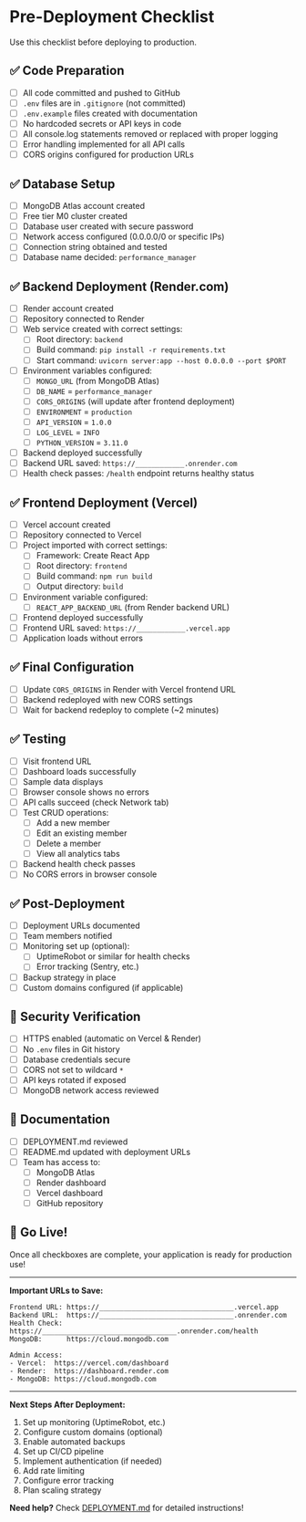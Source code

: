 # Pre-Deployment Checklist

Use this checklist before deploying to production.

## ✅ Code Preparation

- [ ] All code committed and pushed to GitHub
- [ ] `.env` files are in `.gitignore` (not committed)
- [ ] `.env.example` files created with documentation
- [ ] No hardcoded secrets or API keys in code
- [ ] All console.log statements removed or replaced with proper logging
- [ ] Error handling implemented for all API calls
- [ ] CORS origins configured for production URLs

## ✅ Database Setup

- [ ] MongoDB Atlas account created
- [ ] Free tier M0 cluster created
- [ ] Database user created with secure password
- [ ] Network access configured (0.0.0.0/0 or specific IPs)
- [ ] Connection string obtained and tested
- [ ] Database name decided: `performance_manager`

## ✅ Backend Deployment (Render.com)

- [ ] Render account created
- [ ] Repository connected to Render
- [ ] Web service created with correct settings:
  - [ ] Root directory: `backend`
  - [ ] Build command: `pip install -r requirements.txt`
  - [ ] Start command: `uvicorn server:app --host 0.0.0.0 --port $PORT`
- [ ] Environment variables configured:
  - [ ] `MONGO_URL` (from MongoDB Atlas)
  - [ ] `DB_NAME` = `performance_manager`
  - [ ] `CORS_ORIGINS` (will update after frontend deployment)
  - [ ] `ENVIRONMENT` = `production`
  - [ ] `API_VERSION` = `1.0.0`
  - [ ] `LOG_LEVEL` = `INFO`
  - [ ] `PYTHON_VERSION` = `3.11.0`
- [ ] Backend deployed successfully
- [ ] Backend URL saved: `https://____________.onrender.com`
- [ ] Health check passes: `/health` endpoint returns healthy status

## ✅ Frontend Deployment (Vercel)

- [ ] Vercel account created
- [ ] Repository connected to Vercel
- [ ] Project imported with correct settings:
  - [ ] Framework: Create React App
  - [ ] Root directory: `frontend`
  - [ ] Build command: `npm run build`
  - [ ] Output directory: `build`
- [ ] Environment variable configured:
  - [ ] `REACT_APP_BACKEND_URL` (from Render backend URL)
- [ ] Frontend deployed successfully
- [ ] Frontend URL saved: `https://____________.vercel.app`
- [ ] Application loads without errors

## ✅ Final Configuration

- [ ] Update `CORS_ORIGINS` in Render with Vercel frontend URL
- [ ] Backend redeployed with new CORS settings
- [ ] Wait for backend redeploy to complete (~2 minutes)

## ✅ Testing

- [ ] Visit frontend URL
- [ ] Dashboard loads successfully
- [ ] Sample data displays
- [ ] Browser console shows no errors
- [ ] API calls succeed (check Network tab)
- [ ] Test CRUD operations:
  - [ ] Add a new member
  - [ ] Edit an existing member
  - [ ] Delete a member
  - [ ] View all analytics tabs
- [ ] Backend health check passes
- [ ] No CORS errors in browser console

## ✅ Post-Deployment

- [ ] Deployment URLs documented
- [ ] Team members notified
- [ ] Monitoring set up (optional):
  - [ ] UptimeRobot or similar for health checks
  - [ ] Error tracking (Sentry, etc.)
- [ ] Backup strategy in place
- [ ] Custom domains configured (if applicable)

## 🔐 Security Verification

- [ ] HTTPS enabled (automatic on Vercel & Render)
- [ ] No `.env` files in Git history
- [ ] Database credentials secure
- [ ] CORS not set to wildcard `*`
- [ ] API keys rotated if exposed
- [ ] MongoDB network access reviewed

## 📝 Documentation

- [ ] DEPLOYMENT.md reviewed
- [ ] README.md updated with deployment URLs
- [ ] Team has access to:
  - [ ] MongoDB Atlas
  - [ ] Render dashboard
  - [ ] Vercel dashboard
  - [ ] GitHub repository

## 🎉 Go Live!

Once all checkboxes are complete, your application is ready for production use!

---

**Important URLs to Save:**

```
Frontend URL: https://_________________________________.vercel.app
Backend URL:  https://_________________________________.onrender.com
Health Check: https://_________________________________.onrender.com/health
MongoDB:      https://cloud.mongodb.com

Admin Access:
- Vercel:  https://vercel.com/dashboard
- Render:  https://dashboard.render.com
- MongoDB: https://cloud.mongodb.com
```

---

**Next Steps After Deployment:**

1. Set up monitoring (UptimeRobot, etc.)
2. Configure custom domains (optional)
3. Enable automated backups
4. Set up CI/CD pipeline
5. Implement authentication (if needed)
6. Add rate limiting
7. Configure error tracking
8. Plan scaling strategy

**Need help?** Check [DEPLOYMENT.md](./DEPLOYMENT.md) for detailed instructions!

